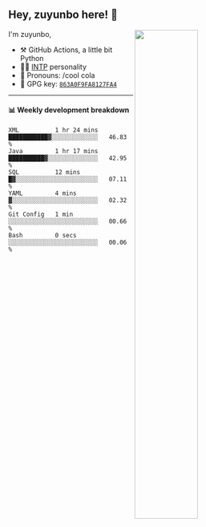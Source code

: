 

## Hey, zuyunbo here! :wave: 
[<img align="right" width="50%" src="https://github-readme-stats.vercel.app/api?username=zuyunbo&theme=dark&show_icons=true">](https://metrics.lecoq.io/ouuan?template=classic)

I'm zuyunbo,

-   :hammer_and_pick: GitHub Actions, a little bit Python
-   :man_scientist: [INTP](https://www.16personalities.com/profiles/3302586f07ca3) personality
-   :man: Pronouns: /cool cola
-   :key: GPG key: [`863A0F9FA8127FA4`](https://github.com/zuyunbo.gpg)

---

#### :bar_chart: Weekly development breakdown
<!--START_SECTION:waka-->

```text
XML          1 hr 24 mins    ███████████▓░░░░░░░░░░░░░   46.83 %
Java         1 hr 17 mins    ██████████▓░░░░░░░░░░░░░░   42.95 %
SQL          12 mins         █▓░░░░░░░░░░░░░░░░░░░░░░░   07.11 %
YAML         4 mins          ▓░░░░░░░░░░░░░░░░░░░░░░░░   02.32 %
Git Config   1 min           ░░░░░░░░░░░░░░░░░░░░░░░░░   00.66 %
Bash         0 secs          ░░░░░░░░░░░░░░░░░░░░░░░░░   00.06 %
```

<!--END_SECTION:waka-->

